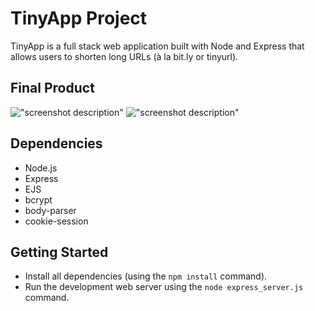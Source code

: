 # TinyApp Project

TinyApp is a full stack web application built with Node and Express that allows users to shorten long URLs (à la bit.ly or tinyurl).

## Final Product

!["screenshot description"](#)
!["screenshot description"](#)

## Dependencies

- Node.js
- Express
- EJS
- bcrypt
- body-parser
- cookie-session

## Getting Started

- Install all dependencies (using the `npm install` command).
- Run the development web server using the `node express_server.js` command.